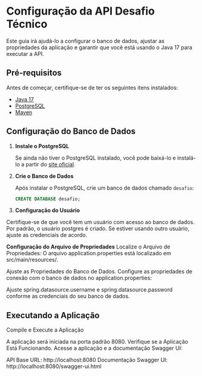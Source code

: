 # Configuração da API Desafio Técnico

Este guia irá ajudá-lo a configurar o banco de dados, ajustar as propriedades da aplicação e garantir que você está usando o Java 17 para executar a API.

## Pré-requisitos

Antes de começar, certifique-se de ter os seguintes itens instalados:

- [Java 17](https://adoptium.net/)
- [PostgreSQL](https://www.postgresql.org/)
- [Maven](https://maven.apache.org/)

## Configuração do Banco de Dados

1. **Instale o PostgreSQL**

   Se ainda não tiver o PostgreSQL instalado, você pode baixá-lo e instalá-lo a partir do [site oficial](https://www.postgresql.org/download/).

2. **Crie o Banco de Dados**

   Após instalar o PostgreSQL, crie um banco de dados chamado `desafio`:

   ```sql
   CREATE DATABASE desafio;
   ````

3. **Configuração do Usuário**

  Certifique-se de que você tem um usuário com acesso ao banco de dados. Por padrão, o usuário postgres é criado. Se estiver usando outro usuário, ajuste as credenciais de acordo.

  **Configuração do Arquivo de Propriedades**
  Localize o Arquivo de Propriedades: 
  O arquivo application.properties está localizado em src/main/resources/.
  
  Ajuste as Propriedades do Banco de Dados.
  Configure as propriedades de conexão com o banco de dados no application.properties:

  Ajuste spring.datasource.username e spring.datasource.password conforme as credenciais do seu banco de dados.

 ## Executando a Aplicação
  
  Compile e Execute a Aplicação


  A aplicação será iniciada na porta padrão 8080.
  Verifique se a Aplicação Está Funcionando.
  Acesse a aplicação e a documentação Swagger UI:
  
  API Base URL: http://localhost:8080
  Documentação Swagger UI: http://localhost:8080/swagger-ui.html
